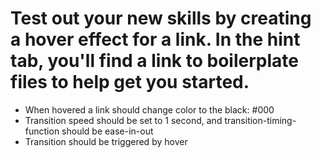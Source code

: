 # Test out your new skills by creating a hover effect for a link. In the hint tab, you'll find a link to boilerplate files to help get you started.

* When hovered a link should change color to the black: #000
* Transition speed should be set to 1 second, and transition-timing-function should be ease-in-out
* Transition should be triggered by hover